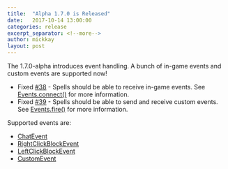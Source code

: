 ```yaml
---
title:  "Alpha 1.7.0 is Released"
date:   2017-10-14 13:00:00
categories: release
excerpt_separator: <!--more-->
author: mickkay
layout: post
---
```

The 1.7.0-alpha introduces event handling. A bunch of in-game events and custom events are supported now!
<!--more-->

* Fixed [#38](https://github.com/wizards-of-lua/wizards-of-lua/issues/38) - Spells should be able to receive in-game events. See [Events.connect()](/versions/current/modules/Events/#connect) for more information.
* Fixed [#39](https://github.com/wizards-of-lua/wizards-of-lua/issues/39) - Spells should be able to send and receive custom events. See [Events.fire()](/versions/current/modules/Events/#fire) for more information.

Supported events are:
* [ChatEvent](/versions/current/modules/ChatEvent/)
* [RightClickBlockEvent](/versions/current/modules/RightClickBlockEvent/)
* [LeftClickBlockEvent](/versions/current/modules/LeftClickBlockEvent/)
* [CustomEvent](/versions/current/modules/CustomEvent/)
